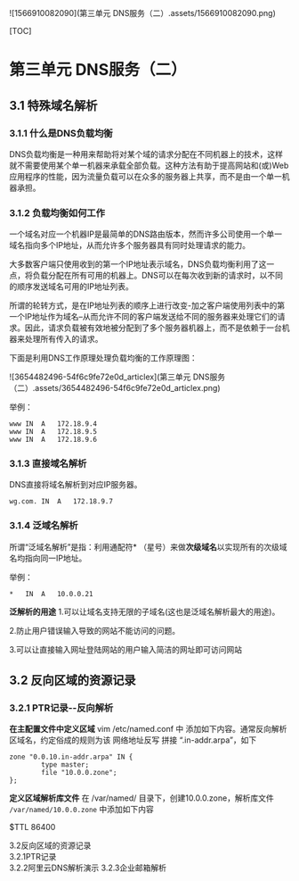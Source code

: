 ![1566910082090](第三单元 DNS服务（二）.assets/1566910082090.png)



[TOC]



# 第三单元 DNS服务（二）



## 3.1 特殊域名解析

### 3.1.1 什么是DNS负载均衡

DNS负载均衡是一种用来帮助将对某个域的请求分配在不同机器上的技术，这样就不需要使用某个单一机器来承载全部负载。这种方法有助于提高网站和(或)Web应用程序的性能，因为流量负载可以在众多的服务器上共享，而不是由一个单一机器承担。



### 3.1.2 负载均衡如何工作

一个域名对应一个机器IP是最简单的DNS路由版本，然而许多公司使用一个单一域名指向多个IP地址，从而允许多个服务器具有同时处理请求的能力。

大多数客户端只使用收到的第一个IP地址表示域名，DNS负载均衡利用了这一点，将负载分配在所有可用的机器上。DNS可以在每次收到新的请求时，以不同的顺序发送域名可用的IP地址列表。

所谓的轮转方式，是在IP地址列表的顺序上进行改变-加之客户端使用列表中的第一个IP地址作为域名–从而允许不同的客户端发送给不同的服务器来处理它们的请求。因此，请求负载被有效地被分配到了多个服务器机器上，而不是依赖于一台机器来处理所有传入的请求。

下面是利用DNS工作原理处理负载均衡的工作原理图：

![3654482496-54f6c9fe72e0d_articlex](第三单元 DNS服务（二）.assets/3654482496-54f6c9fe72e0d_articlex.png)

举例：

```
www	IN	A	172.18.9.4
www	IN	A	172.18.9.5
www	IN	A	172.18.9.6
```



### 3.1.3 直接域名解析

DNS直接将域名解析到对应IP服务器。

```
wg.com.	IN	A	172.18.9.7
```



### 3.1.4 泛域名解析

所谓“泛域名解析”是指：利用通配符* （星号）来做**次级域名**以实现所有的次级域名均指向同一IP地址。

举例：

```shell
*	IN	A	10.0.0.21
```

**泛解析的用途**
1.可以让域名支持无限的子域名(这也是泛域名解析最大的用途)。

2.防止用户错误输入导致的网站不能访问的问题。

3.可以让直接输入网址登陆网站的用户输入简洁的网址即可访问网站



## 3.2 反向区域的资源记录

### 3.2.1 PTR记录--反向解析

**在主配置文件中定义区域**
vim /etc/named.conf 中 添加如下内容。通常反向解析区域名，约定俗成的规则为该 网络地址反写 拼接 “.in-addr.arpa”，如下

```shell
zone "0.0.10.in-addr.arpa" IN {
        type master;
        file "10.0.0.zone";
};
```



**定义区域解析库文件**
在 /var/named/ 目录下，创建10.0.0.zone，解析库文件 
`/var/named/10.0.0.zone` 中添加如下内容

$TTL 86400




3.2反向区域的资源记录	
3.2.1PTR记录	
3.2.2阿里云DNS解析演示
3.2.3企业邮箱解析